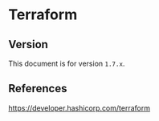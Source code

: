 # Terraform

## Version

This document is for version `1.7.x`.


## References

https://developer.hashicorp.com/terraform